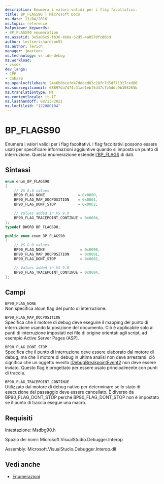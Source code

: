 ```yaml
---
description: Enumera i valori validi per i flag facoltativi.
title: BP_FLAGS90 | Microsoft Docs
ms.date: 11/04/2016
ms.topic: reference
helpviewer_keywords:
- BP_FLAGS90 enumeration
ms.assetid: 3e5a06c5-fb30-4b8a-b2d5-4a0570fc80bd
author: leslierichardson95
ms.author: lerich
manager: jmartens
ms.technology: vs-ide-debug
ms.workload:
- vssdk
dev_langs:
- CPP
- CSharp
ms.openlocfilehash: 24e6b8bcefd47ddded83c28fc7d5df71327ced86
ms.sourcegitcommit: 68897da7d74c31ae1ebf5d47c7b5ddc9b108265b
ms.translationtype: MT
ms.contentlocale: it-IT
ms.lasthandoff: 08/13/2021
ms.locfileid: "122080104"
---
```

# <a name="bp_flags90"></a>BP_FLAGS90
Enumera i valori validi per i flag facoltativi. I flag facoltativi possono essere usati per specificare informazioni aggiuntive quando si imposta un punto di interruzione. Questa enumerazione estende [l'BP_FLAGS](../../../extensibility/debugger/reference/bp-flags.md) di dati.

## <a name="syntax"></a>Sintassi

```cpp
enum enum_BP_FLAGS90
{
    // VS 8.0 values
    BP90_FLAG_NONE               = 0x0000,
    BP90_FLAG_MAP_DOCPOSITION    = 0x0001,
    BP90_FLAG_DONT_STOP          = 0x0002,

    // Values added in VS 9.0
    BP90_FLAG_TRACEPOINT_CONTINUE = 0x0004,
};
typedef DWORD BP_FLAGS90;
```

```csharp
public enum enum_BP_FLAGS90
{
    // VS 8.0 values
    BP90_FLAG_NONE                = 0x0000,
    BP90_FLAG_MAP_DOCPOSITION     = 0x0001,
    BP90_FLAG_DONT_STOP           = 0x0002,

    // Values added in VS 9.0
    BP90_FLAG_TRACEPOINT_CONTINUE = 0x0004,
};
```

## <a name="fields"></a>Campi
`BP90_FLAG_NONE`\
Non specifica alcun flag del punto di interruzione.

`BP90_FLAG_MAP_DOCPOSITION`\
Specifica che il motore di debug deve eseguire il mapping del punto di interruzione usando la posizione del documento. Ciò è applicabile solo ai punti di interruzione impostati nei file di origine orientati agli script, ad esempio Active Server Pages (ASP).

`BP90_FLAG_DONT_STOP`\
Specifica che il punto di interruzione deve essere elaborato dal motore di debug, ma che il motore di debug in ultima analisi non deve arrestarsi. ciò significa che un oggetto evento [IDebugBreakpointEvent2](../../../extensibility/debugger/reference/idebugbreakpointevent2.md) non deve essere inviato. Questo flag è progettato per essere usato principalmente con punti di traccia.

`BP90_FLAG_TRACEPOINT_CONTINUE`\
Utilizzato dal motore di debug nativo per determinare se lo stato di esecuzione del passaggio deve essere cancellato. È diverso da BP90_FLAG_DONT_STOP perché BP90_FLAG_DONT_STOP non è impostato se il punto di traccia esegue una macro.

## <a name="requirements"></a>Requisiti
Intestazione: Msdbg90.h

Spazio dei nomi: Microsoft.VisualStudio.Debugger.Interop

Assembly: Microsoft.VisualStudio.Debugger.Interop.dll

## <a name="see-also"></a>Vedi anche
- [Enumerazioni](../../../extensibility/debugger/reference/enumerations-visual-studio-debugging.md)
